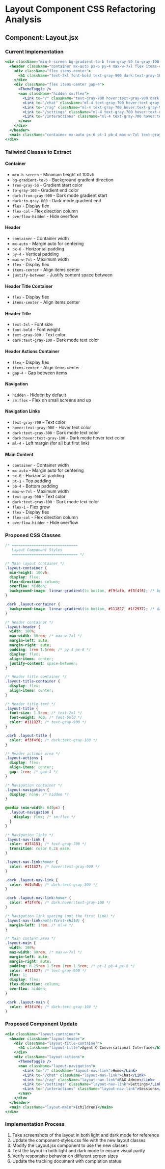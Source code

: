 # Layout Component CSS Refactoring Analysis

## Component: Layout.jsx

### Current Implementation

```jsx
<div className="min-h-screen bg-gradient-to-b from-gray-50 to-gray-100 dark:from-gray-900 dark:to-gray-800 flex flex-col overflow-hidden">
  <header className="container mx-auto px-6 py-4 max-w-7xl flex items-center justify-between">
    <div className="flex items-center">
      <h1 className="text-2xl font-bold text-gray-900 dark:text-gray-100">Agent C Conversational Interface</h1>
    </div>
    <div className="flex items-center gap-4">
      <ThemeToggle />
      <nav className="hidden sm:flex">
        <Link to="/" className="text-gray-700 hover:text-gray-900 dark:text-gray-300 dark:hover:text-gray-100">Home</Link>
        <Link to="/chat" className="ml-4 text-gray-700 hover:text-gray-900 dark:text-gray-300 dark:hover:text-gray-100">Chat</Link>
        <Link to="/rag" className="ml-4 text-gray-700 hover:text-gray-900 dark:text-gray-300 dark:hover:text-gray-100">RAG Admin</Link>
        <Link to="/settings" className="ml-4 text-gray-700 hover:text-gray-900 dark:text-gray-300 dark:hover:text-gray-100">Settings</Link>
        <Link to="/interactions" className="ml-4 text-gray-700 hover:text-gray-900 dark:text-gray-300 dark:hover:text-gray-100">Sessions</Link>
      </nav>
    </div>
  </header>
  <main className="container mx-auto px-6 pt-1 pb-4 max-w-7xl text-gray-900 dark:text-gray-100 flex-1 flex flex-col overflow-hidden">{children}</main>
</div>
```

### Tailwind Classes to Extract

#### Container
- `min-h-screen` - Minimum height of 100vh
- `bg-gradient-to-b` - Background gradient direction
- `from-gray-50` - Gradient start color 
- `to-gray-100` - Gradient end color
- `dark:from-gray-900` - Dark mode gradient start
- `dark:to-gray-800` - Dark mode gradient end
- `flex` - Display flex
- `flex-col` - Flex direction column
- `overflow-hidden` - Hide overflow

#### Header
- `container` - Container width
- `mx-auto` - Margin auto for centering
- `px-6` - Horizontal padding
- `py-4` - Vertical padding
- `max-w-7xl` - Maximum width
- `flex` - Display flex
- `items-center` - Align items center
- `justify-between` - Justify content space between

#### Header Title Container
- `flex` - Display flex
- `items-center` - Align items center

#### Header Title
- `text-2xl` - Font size
- `font-bold` - Font weight
- `text-gray-900` - Text color
- `dark:text-gray-100` - Dark mode text color

#### Header Actions Container
- `flex` - Display flex
- `items-center` - Align items center
- `gap-4` - Gap between items

#### Navigation
- `hidden` - Hidden by default
- `sm:flex` - Flex on small screens and up

#### Navigation Links
- `text-gray-700` - Text color
- `hover:text-gray-900` - Hover text color
- `dark:text-gray-300` - Dark mode text color
- `dark:hover:text-gray-100` - Dark mode hover text color
- `ml-4` - Left margin (for all but first link)

#### Main Content
- `container` - Container width
- `mx-auto` - Margin auto for centering
- `px-6` - Horizontal padding
- `pt-1` - Top padding
- `pb-4` - Bottom padding
- `max-w-7xl` - Maximum width
- `text-gray-900` - Text color
- `dark:text-gray-100` - Dark mode text color
- `flex-1` - Flex grow
- `flex` - Display flex
- `flex-col` - Flex direction column
- `overflow-hidden` - Hide overflow

### Proposed CSS Classes

```css
/* ==============================
   Layout Component Styles
   ============================== */

/* Main layout container */
.layout-container {
  min-height: 100vh;
  display: flex;
  flex-direction: column;
  overflow: hidden;
  background-image: linear-gradient(to bottom, #f9fafb, #f3f4f6); /* bg-gradient-to-b from-gray-50 to-gray-100 */
}

.dark .layout-container {
  background-image: linear-gradient(to bottom, #111827, #1f2937); /* dark:from-gray-900 dark:to-gray-800 */
}

/* Header container */
.layout-header {
  width: 100%;
  max-width: 80rem; /* max-w-7xl */
  margin-left: auto;
  margin-right: auto;
  padding: 1rem 1.5rem; /* py-4 px-6 */
  display: flex;
  align-items: center;
  justify-content: space-between;
}

/* Header title container */
.layout-title-container {
  display: flex;
  align-items: center;
}

/* Header title text */
.layout-title {
  font-size: 1.5rem; /* text-2xl */
  font-weight: 700; /* font-bold */
  color: #111827; /* text-gray-900 */
}

.dark .layout-title {
  color: #f3f4f6; /* dark:text-gray-100 */
}

/* Header actions area */
.layout-actions {
  display: flex;
  align-items: center;
  gap: 1rem; /* gap-4 */
}

/* Navigation container */
.layout-navigation {
  display: none; /* hidden */
}

@media (min-width: 640px) {
  .layout-navigation {
    display: flex; /* sm:flex */
  }
}

/* Navigation links */
.layout-nav-link {
  color: #374151; /* text-gray-700 */
  transition: color 0.2s ease;
}

.layout-nav-link:hover {
  color: #111827; /* hover:text-gray-900 */
}

.dark .layout-nav-link {
  color: #d1d5db; /* dark:text-gray-300 */
}

.dark .layout-nav-link:hover {
  color: #f3f4f6; /* dark:hover:text-gray-100 */
}

/* Navigation link spacing (not the first link) */
.layout-nav-link:not(:first-child) {
  margin-left: 1rem; /* ml-4 */
}

/* Main content area */
.layout-main {
  width: 100%;
  max-width: 80rem; /* max-w-7xl */
  margin-left: auto;
  margin-right: auto;
  padding: 0.25rem 1.5rem 1rem 1.5rem; /* pt-1 pb-4 px-6 */
  color: #111827; /* text-gray-900 */
  flex: 1;
  display: flex;
  flex-direction: column;
  overflow: hidden;
}

.dark .layout-main {
  color: #f3f4f6; /* dark:text-gray-100 */
}
```

### Proposed Component Update

```jsx
<div className="layout-container">
  <header className="layout-header">
    <div className="layout-title-container">
      <h1 className="layout-title">Agent C Conversational Interface</h1>
    </div>
    <div className="layout-actions">
      <ThemeToggle />
      <nav className="layout-navigation">
        <Link to="/" className="layout-nav-link">Home</Link>
        <Link to="/chat" className="layout-nav-link">Chat</Link>
        <Link to="/rag" className="layout-nav-link">RAG Admin</Link>
        <Link to="/settings" className="layout-nav-link">Settings</Link>
        <Link to="/interactions" className="layout-nav-link">Sessions</Link>
      </nav>
    </div>
  </header>
  <main className="layout-main">{children}</main>
</div>
```

### Implementation Process

1. Take screenshots of the layout in both light and dark mode for reference
2. Update the component-styles.css file with the new layout classes
3. Modify the Layout.jsx component to use the new classes
4. Test the layout in both light and dark mode to ensure visual parity
5. Verify responsive behavior on different screen sizes
6. Update the tracking document with completion status